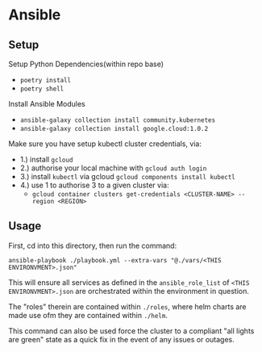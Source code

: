 # Ansible


## Setup

Setup Python Dependencies(within repo base)
- `poetry install`
- `poetry shell`

Install Ansible Modules
- `ansible-galaxy collection install community.kubernetes`
- `ansible-galaxy collection install google.cloud:1.0.2`

Make sure you have setup kubectl cluster credentials, via:
- 1.) install `gcloud`
- 2.) authorise your local machine with `gcloud auth login`
- 3.) install `kubectl` via gcloud `gcloud components install kubectl`
- 4.) use 1 to authorise 3 to a given cluster via:
    - `gcloud container clusters get-credentials <CLUSTER-NAME> --region <REGION>`


## Usage

First, cd into this directory, then run the command:

`ansible-playbook ./playbook.yml --extra-vars "@./vars/<THIS ENVIRONVMENT>.json"`

This will ensure all services as defined in the `ansible_role_list` of `<THIS ENVIRONVMENT>.json` are orchestrated within the environment in question.

The "roles" therein are contained within `./roles`, where helm charts are made use ofm they are contained within `./helm`.

This command can also be used force the cluster to a compliant "all lights are green" state as a quick fix in the event of any issues or outages.